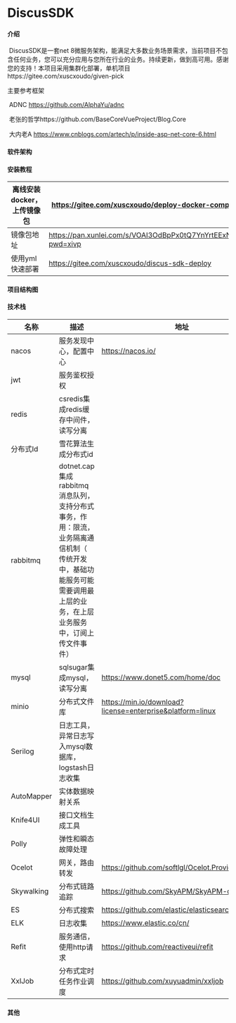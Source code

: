 # DiscusSDK

#### 介绍
​	DiscusSDK是一套net 8微服务架构，能满足大多数业务场景需求，当前项目不包含任何业务，您可以充分应用与您所在行业的业务。持续更新，做到高可用。感谢您的支持！本项目采用集群化部署，单机项目https://gitee.com/xuscxoudo/given-pick

主要参考框架

​	ADNC https://github.com/AlphaYu/adnc

​	老张的哲学https://github.com/BaseCoreVueProject/Blog.Core

​	大内老A https://www.cnblogs.com/artech/p/inside-asp-net-core-6.html

#### 软件架构



#### 安装教程

| 离线安装docker，上传镜像包 | https://gitee.com/xuscxoudo/deploy-docker-compose            |
| -------------------------- | ------------------------------------------------------------ |
| 镜像包地址                 | https://pan.xunlei.com/s/VOAI3OdBpPx0tQ7YnYrtEExNA1?pwd=xivp |
| 使用yml快速部署            | https://gitee.com/xuscxoudo/discus-sdk-deploy                |

#### 项目结构图



#### 技术栈

| 名称        |描述                                                         | 地址                                                      |
| ---------- |------------------------------------------------------------  | --------------------------------------------------------- |
| nacos      | 服务发现中心，配置中心                                       | https://nacos.io/                                         |
| jwt        | 服务鉴权授权                                                 |                                                           |
| redis      | csredis集成redis缓存中间件，读写分离                         |                                                           |
| 分布式Id   | 雪花算法生成分布式id                                         |                                                           |
| rabbitmq   | dotnet.cap集成rabbitmq消息队列，支持分布式事务，作用：限流，业务隔离通信机制（ 传统开发中，基础功能服务可能需要调用最上层的业务，在上层业务服务中，订阅上传文件事件） |                                                           |
| mysql      | sqlsugar集成mysql，读写分离                                  | https://www.donet5.com/home/doc                           |
| minio      | 分布式文件库                                                 | https://min.io/download?license=enterprise&platform=linux |
| Serilog    | 日志工具，异常日志写入mysql数据库，logstash日志收集          |                                                           |
| AutoMapper | 实体数据映射关系                                             |                                                           |
| Knife4UI   | 接口文档生成工具                                             |                                                           |
| Polly      | 弹性和瞬态故障处理                                           |                                                           |
| Ocelot     | 网关，路由转发                                               | https://github.com/softlgl/Ocelot.Provider.Nacos          |
| Skywalking | 分布式链路追踪                                               | https://github.com/SkyAPM/SkyAPM-dotnet                   |
| ES         | 分布式搜索                                                   | https://github.com/elastic/elasticsearch-net              |
| ELK        | 日志收集                                                     | https://www.elastic.co/cn/                                |
| Refit      | 服务通信，使用http请求                                       | https://github.com/reactiveui/refit                       |
| XxlJob     | 分布式定时任务作业调度                                 | https://github.com/xuyuadmin/xxljob                       |

#### 其他